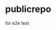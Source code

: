 # publicrepo
for e2e test





















































































































































































































































































































































































































































































































































































































































































































































































































































































































































































































































































































































































































































































































































































































































































































































































































































































































































































































































































































































































































































































































































































































































































































































































































































































































































































































































































































































































































































































































































































































































































































































































































































































































































































































































































































































































